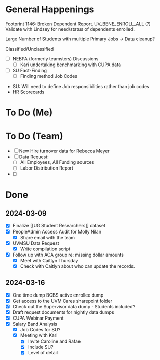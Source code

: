 
# General Happenings
Footprint 1146: Broken Dependent Report. UV_BENE_ENROLL_ALL (?)
	Validate with Lindsey for need/status of dependents enrolled.
	
Large Number of Students with multiple Primary Jobs -> Data cleanup?

Classified/Unclassified


- [ ] NEBPA (formerly teamsters) Discussions
	- [ ] Kari undertaking benchmarking with CUPA data
- [ ] SU Fact-Finding
	- [ ] Finding method
Job Codes
- SU: Will need to define Job responsibilities rather than job codes
- HR Scorecards
# To Do (Me)



# To Do (Team)
- [ ] New Hire turnover data for Rebecca Meyer
- [ ] Data Request:
	- [ ] All Employees, All Funding sources
	- [ ] Labor Distribution Report
- [ ] 

# Done

## 2024-03-09
- [x] Finalize [[UG Student Researchers]] dataset
- [x] PeopleAdmin Access Audit for Molly Nilan
	- [x] Share email with the team
- [x] UVMSU Data Request
	- [x] Write compilation script
- [x] Follow up with ACA group re: missing dollar amounts
	- [x] Meet with Caitlyn Thursday
	- [x] Check with Caitlyn about who can update the records.
## 2024-03-16

- [x] One time dump BCBS active enrollee dump
- [x] Get access to the UVM Cares sharepoint folder
- [x] Check out the Supervisor data dump - Students included?
- [x] Draft request documents for nightly data dumps
- [x] CUPA Webinar Payment
- [x] Salary Band Analysis
	- [x] Job Codes for SU?
	- [x] Meeting with Kari
		- [x] Invite Caroline and Rafae
		- [x] Include SU? 
		- [x] Level of detail